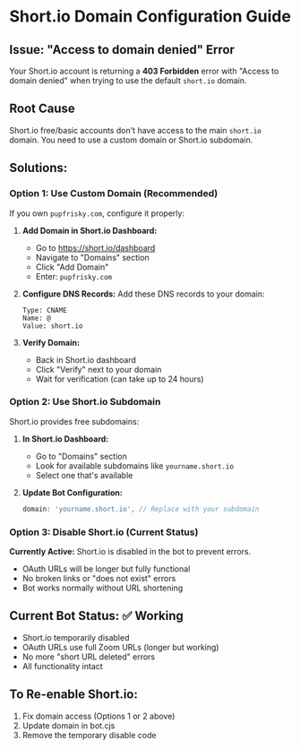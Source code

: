 # Short.io Domain Configuration Guide

## Issue: "Access to domain denied" Error

Your Short.io account is returning a **403 Forbidden** error with "Access to domain denied" when trying to use the default `short.io` domain.

## Root Cause
Short.io free/basic accounts don't have access to the main `short.io` domain. You need to use a custom domain or Short.io subdomain.

## Solutions:

### Option 1: Use Custom Domain (Recommended)
If you own `pupfrisky.com`, configure it properly:

1. **Add Domain in Short.io Dashboard:**
   - Go to https://short.io/dashboard
   - Navigate to "Domains" section
   - Click "Add Domain"
   - Enter: `pupfrisky.com`

2. **Configure DNS Records:**
   Add these DNS records to your domain:
   ```
   Type: CNAME
   Name: @
   Value: short.io
   ```

3. **Verify Domain:**
   - Back in Short.io dashboard
   - Click "Verify" next to your domain
   - Wait for verification (can take up to 24 hours)

### Option 2: Use Short.io Subdomain
Short.io provides free subdomains:

1. **In Short.io Dashboard:**
   - Go to "Domains" section
   - Look for available subdomains like `yourname.short.io`
   - Select one that's available

2. **Update Bot Configuration:**
   ```javascript
   domain: 'yourname.short.io', // Replace with your subdomain
   ```

### Option 3: Disable Short.io (Current Status)
**Currently Active:** Short.io is disabled in the bot to prevent errors.

- OAuth URLs will be longer but fully functional
- No broken links or "does not exist" errors
- Bot works normally without URL shortening

## Current Bot Status: ✅ Working
- Short.io temporarily disabled
- OAuth URLs use full Zoom URLs (longer but working)
- No more "short URL deleted" errors
- All functionality intact

## To Re-enable Short.io:
1. Fix domain access (Options 1 or 2 above)
2. Update domain in bot.cjs
3. Remove the temporary disable code
